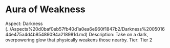 # Aura of Weakness

Aspect: Darkness (../Aspects%20d0baf0eb57fb40d1a0ea6e960f1847b2/Darkness%200501644e475a4d4b85489094a218981d.md)
Description: Take on a dark, overpowering glow that physically weakens those nearby.
Tier: Tier 2

